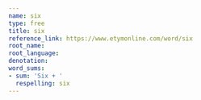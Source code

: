 ```yaml
---
name: six
type: free
title: six
reference_link: https://www.etymonline.com/word/six
root_name: 
root_language: 
denotation: 
word_sums:
- sum: 'Six + '
  respelling: six
---
```

